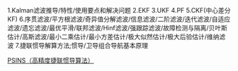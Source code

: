 1.Kalman滤波推导/特性/使用要点和解决问题
2.EKF
3.UKF
4.PF
5.CKF(中心差分KF)
6.序贯滤波/平方根滤波/奇异值分解滤波/信息滤波/二阶滤波/迭代滤波/自适应滤波/遗忘滤波/最优平滑/联邦滤波/Hinf滤波/强跟踪滤波/故障检测与隔离/贝叶斯估计/高斯滤波/最小二乘估计/最小方差估计/极大似然估计/极大后验估计/维纳滤波
7.捷联惯导解算方法;惯导/卫导组合导航基本原理



[PSINS（高精度捷联惯导算法）](www.psins.org.cn)